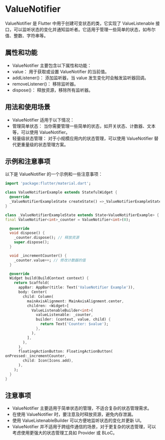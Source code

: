 # ValueNotifier

ValueNotifier 是 Flutter 中用于创建可变状态的类，它实现了 ValueListenable 接口，可以监听状态的变化并通知监听者。它适用于管理一些简单的状态，如布尔值、整数、字符串等。

## 属性和功能

- ValueNotifier 主要包含以下属性和功能：
- value： 用于获取或设置 ValueNotifier 的当前值。
- addListener()： 添加监听器，当 value 发生变化时会触发监听器回调。
- removeListener()： 移除监听器。
- dispose()： 释放资源，移除所有监听器。

## 用法和使用场景

- ValueNotifier 适用于以下情况：
- 管理简单状态： 当你需要管理一些简单的状态，如开关状态、计数器、文本等，可以使用 ValueNotifier。
- 轻量级状态管理： 对于小规模应用内的状态管理，可以使用 ValueNotifier 替代更重量级的状态管理方案。

## 示例和注意事项

以下是 ValueNotifier 的一个示例和一些注意事项：

```dart
import 'package:flutter/material.dart';

class ValueNotifierExample extends StatefulWidget {
  @override
  _ValueNotifierExampleState createState() =>_ValueNotifierExampleState();
}

class _ValueNotifierExampleState extends State<ValueNotifierExample> {
final ValueNotifier<int>_counter = ValueNotifier<int>(0);

  @override
  void dispose() {
    _counter.dispose(); // 释放资源
    super.dispose();
  }

  void _incrementCounter() {
    _counter.value++; // 修改计数器的值
  }

  @override
  Widget build(BuildContext context) {
    return Scaffold(
      appBar: AppBar(title: Text('ValueNotifier Example')),
      body: Center(
        child: Column(
          mainAxisAlignment: MainAxisAlignment.center,
          children: <Widget>[
            ValueListenableBuilder<int>(
              valueListenable: _counter,
              builder: (context, value, child) {
                return Text('Counter: $value');
              },
            ),
          ],
        ),
      ),
      floatingActionButton: FloatingActionButton(
onPressed:_incrementCounter,
        child: Icon(Icons.add),
      ),
    );
  }
}
```

## 注意事项

- ValueNotifier 主要适用于简单状态的管理，不适合复杂的状态管理需求。
- 在使用 ValueNotifier 时，要注意及时释放资源，避免内存泄漏。
- 使用 ValueListenableBuilder 可以方便地监听状态的变化并更新 UI。
- ValueNotifier 并不适用于跨组件通信的场景，对于更复杂的状态管理，可以考虑使用更强大的状态管理工具如 Provider 或 BLoC。
